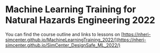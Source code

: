 Machine Learning Training for Natural Hazards Engineering 2022
===============================================================

You can find the course outline and links to lessons on [https://nheri-simcenter.github.io/MachineLearningTraining_2022/](https://nheri-simcenter.github.io/SimCenter_DesignSafe_ML_2022/)
